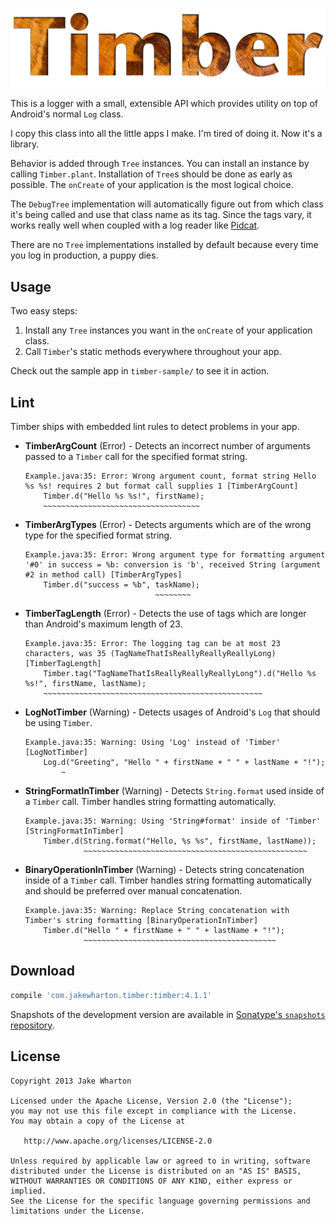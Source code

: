 ![Timber](logo.png)

This is a logger with a small, extensible API which provides utility on top of Android's normal
`Log` class.

I copy this class into all the little apps I make. I'm tired of doing it. Now it's a library.

Behavior is added through `Tree` instances. You can install an instance by calling `Timber.plant`.
Installation of `Tree`s should be done as early as possible. The `onCreate` of your application is
the most logical choice.

The `DebugTree` implementation will automatically figure out from which class it's being called and
use that class name as its tag. Since the tags vary, it works really well when coupled with a log
reader like [Pidcat][1].

There are no `Tree` implementations installed by default because every time you log in production, a
puppy dies.


Usage
-----

Two easy steps:

 1. Install any `Tree` instances you want in the `onCreate` of your application class.
 2. Call `Timber`'s static methods everywhere throughout your app.

Check out the sample app in `timber-sample/` to see it in action.


Lint
----

Timber ships with embedded lint rules to detect problems in your app.

 *  **TimberArgCount** (Error) - Detects an incorrect number of arguments passed to a `Timber` call for
    the specified format string.

        Example.java:35: Error: Wrong argument count, format string Hello %s %s! requires 2 but format call supplies 1 [TimberArgCount]
            Timber.d("Hello %s %s!", firstName);
            ~~~~~~~~~~~~~~~~~~~~~~~~~~~~~~~~~~~

 *  **TimberArgTypes** (Error) - Detects arguments which are of the wrong type for the specified format string.

        Example.java:35: Error: Wrong argument type for formatting argument '#0' in success = %b: conversion is 'b', received String (argument #2 in method call) [TimberArgTypes]
            Timber.d("success = %b", taskName);
                                     ~~~~~~~~
 *  **TimberTagLength** (Error) - Detects the use of tags which are longer than Android's maximum length of 23.

        Example.java:35: Error: The logging tag can be at most 23 characters, was 35 (TagNameThatIsReallyReallyReallyLong) [TimberTagLength]
            Timber.tag("TagNameThatIsReallyReallyReallyLong").d("Hello %s %s!", firstName, lastName);
            ~~~~~~~~~~~~~~~~~~~~~~~~~~~~~~~~~~~~~~~~~~~~~~~~~

 *  **LogNotTimber** (Warning) - Detects usages of Android's `Log` that should be using `Timber`.

        Example.java:35: Warning: Using 'Log' instead of 'Timber' [LogNotTimber]
            Log.d("Greeting", "Hello " + firstName + " " + lastName + "!");
                ~

 *  **StringFormatInTimber** (Warning) - Detects `String.format` used inside of a `Timber` call. Timber
    handles string formatting automatically.

        Example.java:35: Warning: Using 'String#format' inside of 'Timber' [StringFormatInTimber]
            Timber.d(String.format("Hello, %s %s", firstName, lastName));
                     ~~~~~~~~~~~~~~~~~~~~~~~~~~~~~~~~~~~~~~~~~~~~~~~~~~

 *  **BinaryOperationInTimber** (Warning) - Detects string concatenation inside of a `Timber` call. Timber
    handles string formatting automatically and should be preferred over manual concatenation.

        Example.java:35: Warning: Replace String concatenation with Timber's string formatting [BinaryOperationInTimber]
            Timber.d("Hello " + firstName + " " + lastName + "!");
                     ~~~~~~~~~~~~~~~~~~~~~~~~~~~~~~~~~~~~~~~~~~~


Download
--------

```groovy
compile 'com.jakewharton.timber:timber:4.1.1'
```

Snapshots of the development version are available in [Sonatype's `snapshots` repository][snap].


License
-------

    Copyright 2013 Jake Wharton

    Licensed under the Apache License, Version 2.0 (the "License");
    you may not use this file except in compliance with the License.
    You may obtain a copy of the License at

       http://www.apache.org/licenses/LICENSE-2.0

    Unless required by applicable law or agreed to in writing, software
    distributed under the License is distributed on an "AS IS" BASIS,
    WITHOUT WARRANTIES OR CONDITIONS OF ANY KIND, either express or implied.
    See the License for the specific language governing permissions and
    limitations under the License.



 [1]: http://github.com/JakeWharton/pidcat/
 [snap]: https://oss.sonatype.org/content/repositories/snapshots/
